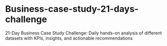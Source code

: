 # Business-case-study-21-days-challenge
21-Day Business Case Study Challenge: Daily hands-on analysis of different datasets with KPIs, insights, and actionable recommendations
